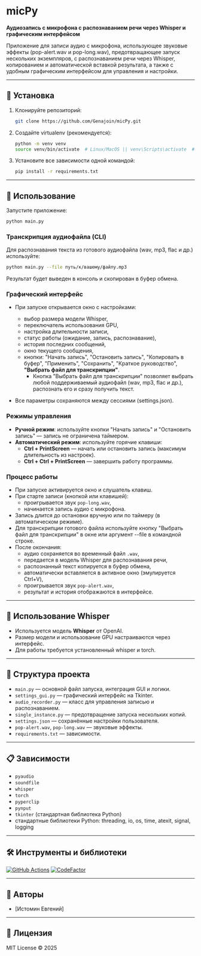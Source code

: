 # micPy

**Аудиозапись с микрофона с распознаванием речи через Whisper и графическим интерфейсом**

Приложение для записи аудио с микрофона, использующее звуковые эффекты (pop-alert.wav и pop-long.wav), предотвращающее запуск нескольких экземпляров, с распознаванием речи через Whisper, копированием и автоматической вставкой результата, а также с удобным графическим интерфейсом для управления и настройки.

---

## 🚀 Установка

1. Клонируйте репозиторий:
   ```bash
   git clone https://github.com/Genajoin/micPy.git
   ```
2. Создайте virtualenv (рекомендуется):
   ```bash
   python -m venv venv
   source venv/bin/activate  # Linux/MacOS || venv\Scripts\activate  # Windows
   ```
3. Установите все зависимости одной командой:
   ```bash
   pip install -r requirements.txt
   ```

---

## 📱 Использование

Запустите приложение:
```bash
python main.py
```

### Транскрипция аудиофайла (CLI)

Для распознавания текста из готового аудиофайла (wav, mp3, flac и др.) используйте:
```bash
python main.py --file путь/к/вашему/файлу.mp3
```
Результат будет выведен в консоль и скопирован в буфер обмена.

### Графический интерфейс

- При запуске открывается окно с настройками:
  - выбор размера модели Whisper,
  - переключатель использования GPU,
  - настройка длительности записи,
  - статус работы (ожидание, запись, распознавание),
  - история последних сообщений,
  - окно текущего сообщения,
  - кнопки: "Начать запись", "Остановить запись", "Копировать в буфер", "Применить", "Сохранить", "Краткое руководство", **"Выбрать файл для транскрипции"**.
    - Кнопка "Выбрать файл для транскрипции" позволяет выбрать любой поддерживаемый аудиофайл (wav, mp3, flac и др.), распознать его и сразу получить текст.

- Все параметры сохраняются между сессиями (settings.json).

### Режимы управления

- **Ручной режим**: используйте кнопки "Начать запись" и "Остановить запись" — запись не ограничена таймером.
- **Автоматический режим**: используйте горячие клавиши:
  - **Ctrl + PrintScreen** — начать или остановить запись (максимум длительность из настроек).
  - **Ctrl + Ctrl + PrintScreen** — завершить работу программы.

### Процесс работы

- При запуске активируется окно и слушатель клавиш.
- При старте записи (кнопкой или клавишей):
  - проигрывается звук `pop-long.wav`,
  - начинается запись аудио с микрофона.
- Запись длится до остановки вручную или по таймеру (в автоматическом режиме).
- Для транскрипции готового файла используйте кнопку "Выбрать файл для транскрипции" в окне или аргумент --file в командной строке.
- После окончания:
  - аудио сохраняется во временный файл `.wav`,
  - передается в модель Whisper для распознавания речи,
  - распознанный текст копируется в буфер обмена,
  - автоматически вставляется в активное окно (эмулируется Ctrl+V),
  - проигрывается звук `pop-alert.wav`,
  - результат и история отображаются в интерфейсе.

---

## 🧠 Использование Whisper

- Используется модель **Whisper** от OpenAI.
- Размер модели и использование GPU настраиваются через интерфейс.
- Для работы требуется установленный whisper и torch.

---

## 📂 Структура проекта

- `main.py` — основной файл запуска, интеграция GUI и логики.
- `settings_gui.py` — графический интерфейс на Tkinter.
- `audio_recorder.py` — класс для управления записью и распознаванием.
- `single_instance.py` — предотвращение запуска нескольких копий.
- `settings.json` — сохранённые настройки пользователя.
- `pop-alert.wav`, `pop-long.wav` — звуковые эффекты.
- `requirements.txt` — зависимости.

---

## 📋 Зависимости

- `pyaudio`
- `soundfile`
- `whisper`
- `torch`
- `pyperclip`
- `pynput`
- `tkinter` (стандартная библиотека Python)
- стандартные библиотеки Python: threading, io, os, time, atexit, signal, logging

---

## 🛠️ Инструменты и библиотеки
[![GitHub Actions](https://img.shields.io/github/actions/workflow/status/Genajoin/micPy/bandit.yml)](https://github.com/Genajoin/micPy/actions)
[![CodeFactor](https://img.shields.io/codefactor/grade/github/Genajoin/micPy?style=flat-square)](https://www.codefactor.io/repository/github/Genajoin/micPy)

---

## 👤 Авторы

- [Истомин Евгений]

---

## 📜 Лицензия

MIT License © 2025